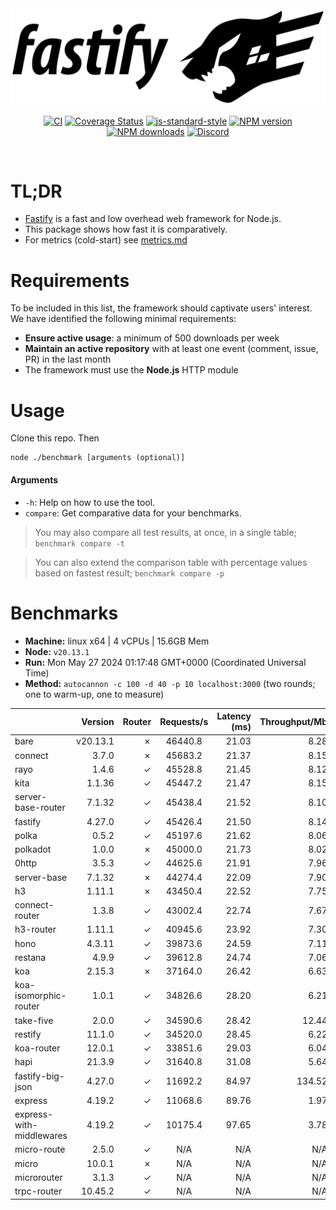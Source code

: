 <div align="center">
  <img src="https://github.com/fastify/graphics/raw/HEAD/fastify-landscape-outlined.svg" width="650" height="auto"/>
</div>

<div align="center">

[![CI](https://github.com/fastify/fastify/workflows/ci/badge.svg)](https://github.com/fastify/fastify/actions/workflows/ci.yml)
[![Coverage Status](https://coveralls.io/repos/github/fastify/fastify/badge.svg?branch=master)](https://coveralls.io/github/fastify/fastify?branch=master)
[![js-standard-style](https://img.shields.io/badge/code%20style-standard-brightgreen.svg?style=flat)](http://standardjs.com/)
[![NPM version](https://img.shields.io/npm/v/fastify.svg?style=flat)](https://www.npmjs.com/package/fastify)
[![NPM downloads](https://img.shields.io/npm/dm/fastify.svg?style=flat)](https://www.npmjs.com/package/fastify) [![Discord](https://img.shields.io/discord/725613461949906985)](https://discord.gg/fastify)

</div>
<br />

# TL;DR

* [Fastify](https://github.com/fastify/fastify) is a fast and low overhead web framework for Node.js.
* This package shows how fast it is comparatively.
* For metrics (cold-start) see [metrics.md](./METRICS.md)

# Requirements

To be included in this list, the framework should captivate users' interest. We have identified the following minimal requirements:
- **Ensure active usage**: a minimum of 500 downloads per week
- **Maintain an active repository** with at least one event (comment, issue, PR) in the last month
- The framework must use the **Node.js** HTTP module

# Usage

Clone this repo. Then 

```
node ./benchmark [arguments (optional)]
```

#### Arguments

* `-h`: Help on how to use the tool.
* `compare`: Get comparative data for your benchmarks.

> You may also compare all test results, at once, in a single table; `benchmark compare -t`

> You can also extend the comparison table with percentage values based on fastest result; `benchmark compare -p`
# Benchmarks

* __Machine:__ linux x64 | 4 vCPUs | 15.6GB Mem
* __Node:__ `v20.13.1`
* __Run:__ Mon May 27 2024 01:17:48 GMT+0000 (Coordinated Universal Time)
* __Method:__ `autocannon -c 100 -d 40 -p 10 localhost:3000` (two rounds; one to warm-up, one to measure)

|                          | Version  | Router | Requests/s | Latency (ms) | Throughput/Mb |
| :--                      | --:      | --:    | :-:        | --:          | --:           |
| bare                     | v20.13.1 | ✗      | 46440.8    | 21.03        | 8.28          |
| connect                  | 3.7.0    | ✗      | 45683.2    | 21.37        | 8.15          |
| rayo                     | 1.4.6    | ✓      | 45528.8    | 21.45        | 8.12          |
| kita                     | 1.1.36   | ✓      | 45447.2    | 21.47        | 8.15          |
| server-base-router       | 7.1.32   | ✓      | 45438.4    | 21.52        | 8.10          |
| fastify                  | 4.27.0   | ✓      | 45426.4    | 21.50        | 8.14          |
| polka                    | 0.5.2    | ✓      | 45197.6    | 21.62        | 8.06          |
| polkadot                 | 1.0.0    | ✗      | 45000.0    | 21.73        | 8.02          |
| 0http                    | 3.5.3    | ✓      | 44625.6    | 21.91        | 7.96          |
| server-base              | 7.1.32   | ✗      | 44274.4    | 22.09        | 7.90          |
| h3                       | 1.11.1   | ✗      | 43450.4    | 22.52        | 7.75          |
| connect-router           | 1.3.8    | ✓      | 43002.4    | 22.74        | 7.67          |
| h3-router                | 1.11.1   | ✓      | 40945.6    | 23.92        | 7.30          |
| hono                     | 4.3.11   | ✓      | 39873.6    | 24.59        | 7.11          |
| restana                  | 4.9.9    | ✓      | 39612.8    | 24.74        | 7.06          |
| koa                      | 2.15.3   | ✗      | 37164.0    | 26.42        | 6.63          |
| koa-isomorphic-router    | 1.0.1    | ✓      | 34826.6    | 28.20        | 6.21          |
| take-five                | 2.0.0    | ✓      | 34590.6    | 28.42        | 12.44         |
| restify                  | 11.1.0   | ✓      | 34520.0    | 28.45        | 6.22          |
| koa-router               | 12.0.1   | ✓      | 33851.6    | 29.03        | 6.04          |
| hapi                     | 21.3.9   | ✓      | 31640.8    | 31.08        | 5.64          |
| fastify-big-json         | 4.27.0   | ✓      | 11692.2    | 84.97        | 134.52        |
| express                  | 4.19.2   | ✓      | 11068.6    | 89.76        | 1.97          |
| express-with-middlewares | 4.19.2   | ✓      | 10175.4    | 97.65        | 3.78          |
| micro-route              | 2.5.0    | ✓      | N/A        | N/A          | N/A           |
| micro                    | 10.0.1   | ✗      | N/A        | N/A          | N/A           |
| microrouter              | 3.1.3    | ✓      | N/A        | N/A          | N/A           |
| trpc-router              | 10.45.2  | ✓      | N/A        | N/A          | N/A           |
